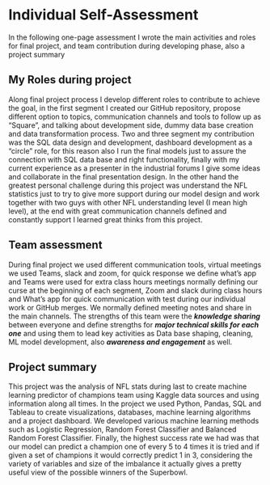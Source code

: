 # Individual Self-Assessment 

In the following one-page assessment I wrote the main activities and roles for final project, and team contribution during developing phase, also a project summary

## My Roles during project
Along final project process I develop different roles to contribute to achieve the goal, in the first segment I created our GitHub repository, propose different option to topics, communication channels and tools to follow up as “Square”, and talking about development side, dummy data base creation and data transformation process.  Two and three segment my contribution was the SQL data design and development, dashboard development as a “circle” role, for this reason also I run the final models just to assure the connection with SQL data base and right functionality, finally with my current experience as a presenter in the industrial forums I give some ideas and collaborate in the final presentation design. In the other hand the greatest personal challenge during this project was understand the NFL statistics just to try to give more support during our model design and work together with two guys with other NFL understanding level (I mean high level), at the end with great communication channels defined and constantly support I learned great thinks from this project.

## Team assessment 
During final project we used different communication tools, virtual meetings we used Teams, slack and zoom, for quick response we define what’s app and Teams were used for extra class hours meetings normally defining our curse at the beginning of each segment, Zoom and slack during class hours and What’s app for quick communication with test during our individual work or GitHub merges.  We normally defined meeting notes and share in the main channels. The strengths of this team were the **_knowledge sharing_** between everyone and define strengths for **_major technical skills for each one_** and using them to lead key activities as Data base shaping, cleaning, ML model development, also **_awareness and engagement_** as well.

## Project summary

This project was the analysis of NFL stats during last to create machine learning predictor of champions team using Kaggle data sources and using information along all times. In the project we used Python, Pandas, SQL and Tableau to create visualizations, databases, machine learning algorithms and a project dashboard. We developed various machine learning methods such as Logistic Regression, Random Forest Classifier and Balanced Random Forest Classifier. Finally, the highest success rate we had was that our model can predict a champion one of every 5 to 4 times it is tried and if given a set of champions it would correctly predict 1 in 3, considering the variety of variables and size of the imbalance it actually gives a pretty useful view of the possible winners of the Superbowl.
